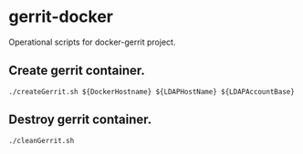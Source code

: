 # gerrit-docker
Operational scripts for docker-gerrit project.
## Create gerrit container.
    ./createGerrit.sh ${DockerHostname} ${LDAPHostName} ${LDAPAccountBase}
## Destroy gerrit container.
    ./cleanGerrit.sh

